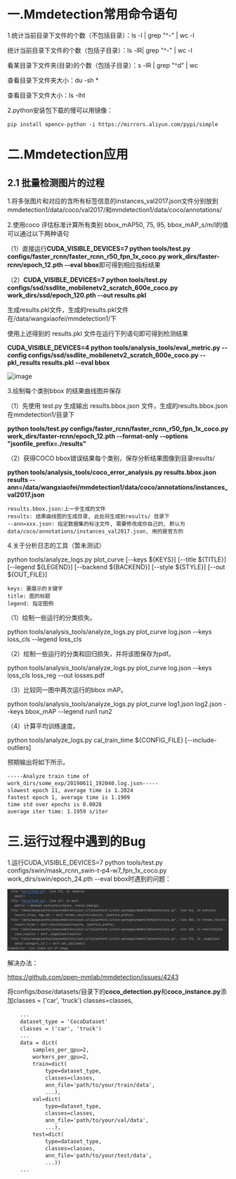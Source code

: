 # 一.Mmdetection常用命令语句

1.统计当前目录下文件的个数（不包括目录）：ls -l | grep "^-" | wc -l

统计当前目录下文件的个数（包括子目录）：ls -lR| grep "^-" | wc -l

看某目录下文件夹(目录)的个数（包括子目录）：s -lR | grep "^d" | wc

查看目录下文件夹大小：du -sh *

查看目录下文件大小：ls  -lht

2.python安装包下载的慢可以用镜像：

    pip install opencv-python -i https://mirrors.aliyun.com/pypi/simple

# 二.Mmdetection应用
## 2.1 批量检测图片的过程 

1.将多张图片和对应的含所有标签信息的instances_val2017.json文件分别放到mmdetection1/data/coco/val2017/和mmdetection1/data/coco/annotations/

2.使用coco 评估标准计算所有类别 bbox_mAP50, 75, 95, bbox_mAP_s/m/l的值可以通过以下两种语句

（1）直接运行**CUDA_VISIBLE_DEVICES=7 python tools/test.py configs/faster_rcnn/faster_rcnn_r50_fpn_1x_coco.py work_dirs/faster-rcnn/epoch_12.pth  --eval bbox**即可得到相应指标结果

（2）**CUDA_VISIBLE_DEVICES=7 python tools/test.py configs/ssd/ssdlite_mobilenetv2_scratch_600e_coco.py work_dirs/ssd/epoch_120.pth --out results.pkl**

生成results.pkl文件，生成的results.pkl文件在/data/wangxiaofei/mmdetection1/下

使用上述得到的 results.pkl 文件在运行下列语句即可得到检测结果

**CUDA_VISIBLE_DEVICES=4 python tools/analysis_tools/eval_metric.py --config configs/ssd/ssdlite_mobilenetv2_scratch_600e_coco.py --pkl_results results.pkl --eval bbox**

![image](https://github.com/wangxiaofei2022/Mmdetection/blob/main/AP_AR值.png)

3.绘制每个类别bbox 的结果曲线图并保存

（1）先使用 test.py 生成输出 results.bbox.json 文件，生成的results.bbox.json在mmdetection1/目录下

**python tools/test.py  configs/faster_rcnn/faster_rcnn_r50_fpn_1x_coco.py work_dirs/faster-rcnn/epoch_12.pth --format-only --options "jsonfile_prefix=./results"**

（2）获得COCO bbox错误结果每个类别，保存分析结果图像到目录results/

**python tools/analysis_tools/coco_error_analysis.py results.bbox.json results --ann=/data/wangxiaofei/mmdetection1/data/coco/annotations/instances_val2017.json**

    results.bbox.json:上一步生成的文件
    results: 结果曲线图的生成目录, 此处将生成到results/ 目录下
    --ann=xxx.json: 指定数据集的标注文件, 需要修改成你自己的, 默认为 data/coco/annotations/instances_val2017.json, 用的是官方的

4.关于分析日志的工具（暂未测试）

python tools/analyze_logs.py plot_curve [--keys ${KEYS}] [--title ${TITLE}] [--legend ${LEGEND}] [--backend ${BACKEND}] [--style ${STYLE}] [--out ${OUT_FILE}]

    keys: 要展示的关键字
    title: 图的标题
    legend: 指定图例

（1）绘制一些运行的分类损失。

python tools/analysis_tools/analyze_logs.py plot_curve log.json --keys loss_cls --legend loss_cls

（2）绘制一些运行的分类和回归损失，并将该图保存为pdf。

python tools/analysis_tools/analyze_logs.py plot_curve log.json --keys loss_cls loss_reg --out losses.pdf

（3）比较同一图中两次运行的bbox mAP。

python tools/analysis_tools/analyze_logs.py plot_curve log1.json log2.json --keys bbox_mAP --legend run1 run2

（4）计算平均训练速度。

python tools/analyze_logs.py cal_train_time ${CONFIG_FILE} [--include-outliers]

预期输出将如下所示。

    -----Analyze train time of work_dirs/some_exp/20190611_192040.log.json-----
    slowest epoch 11, average time is 1.2024
    fastest epoch 1, average time is 1.1909
    time std over epochs is 0.0028
    average iter time: 1.1959 s/iter

# 三.运行过程中遇到的Bug

1.运行CUDA_VISIBLE_DEVICES=7 python tools/test.py configs/swin/mask_rcnn_swin-t-p4-w7_fpn_1x_coco.py work_dirs/swin/epoch_24.pth  --eval bbox时遇到的问题：

![image](https://github.com/wangxiaofei2022/Mmdetection/blob/main/IndexError_list_index_out_of_range.png)

解决办法：

https://github.com/open-mmlab/mmdetection/issues/4243

将configs/_base_/datasets/目录下的**coco_detection.py**和**coco_instance.py**添加classes = ('car', 'truck')  classes=classes,

        ...
        dataset_type = 'CocoDataset'
        classes = ('car', 'truck')
        ...
        data = dict(
            samples_per_gpu=2,
            workers_per_gpu=2,
            train=dict(
                type=dataset_type,
                classes=classes,
                ann_file='path/to/your/train/data',
                ...),
            val=dict(
                type=dataset_type,
                classes=classes,
                ann_file='path/to/your/val/data',
                ...),
            test=dict(
                type=dataset_type,
                classes=classes,
                ann_file='path/to/your/test/data',
                ...))
        ...



